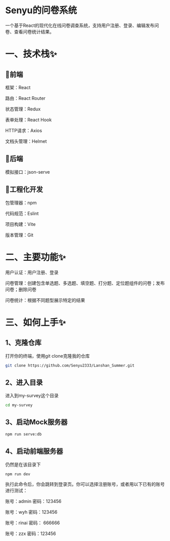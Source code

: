 # Senyu的问卷系统

一个基于React的现代化在线问卷调查系统，支持用户注册、登录、编辑发布问卷、查看问卷统计结果。



# 一、技术栈✨

## 🎈前端

框架：React

路由：React Router

状态管理：Redux

表单处理：React Hook

HTTP请求：Axios

文档头管理：Helmet



## 🎊后端

模拟接口：json-serve



## 🎐工程化开发

包管理器：npm

代码规范：Eslint

项目构建：Vite

版本管理：Git



# 二、主要功能✨

用户认证：用户注册、登录

问卷管理：创建包含单选题、多选题、填空题、打分题、定位题组件的问卷；发布问卷；删除问卷

问卷统计：根据不同题型展示特定的结果



# 三、如何上手✨

## 1、克隆仓库

打开你的终端，使用git clone克隆我的仓库

```bash
git clone https://github.com/Senyu2333/Lanshan_Summer.git
```



## 2、进入目录

进入到my-survey这个目录

```bash
cd my-survey
```



## 3、启动Mock服务器

```bash
npm run serve:db
```



## 4、启动前端服务器

仍然是在该目录下

```bash
npm run dev
```

执行此命令后，你会跳转到登录页。你可以选择注册账号，或者用以下已有的账号进行测试：

账号：admin    密码：123456

账号：wyh        密码：123456

账号：rinai       密码： 666666

账号：zzx          密码：123456






